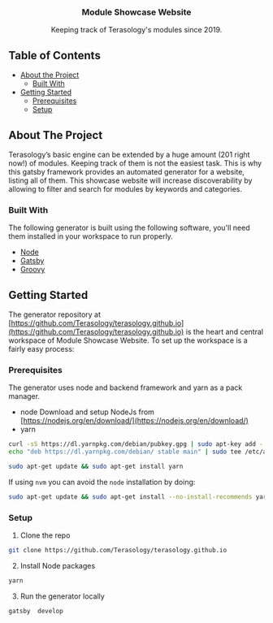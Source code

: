 <p align="center">
  <h3 align="center">Module Showcase Website</h3>
  <p align="center">
    Keeping track of Terasology's modules since 2019.
  </p>
</p>

## Table of Contents

* [About the Project](#about-the-project)
  * [Built With](#built-with)
* [Getting Started](#getting-started)
  * [Prerequisites](#prerequisites)
  * [Setup](#setup)

## About The Project
Terasology’s basic engine can be extended by a huge amount (201 right now!) of modules. Keeping track of them is not the easiest task. This is why this gatsby framework provides an automated generator for a website, listing all of them. This showcase website will increase discoverability by allowing to filter and search for modules by keywords and categories.

### Built With
The following generator is built using the following software, you'll need them installed in your workspace to run properly. 
* [Node](https://nodejs.org/en/)
* [Gatsby](https://www.gatsbyjs.org/)
* [Groovy](http://groovy-lang.org/)

## Getting Started
The generator repository at [https://github.com/Terasology/terasology.github.io](https://github.com/Terasology/terasology.github.io) is the heart and central workspace of Module Showcase Website. To set up the workspace is a fairly easy process:

### Prerequisites
The generator uses node and backend framework and yarn as a pack manager.
* node
Download and setup NodeJs from [https://nodejs.org/en/download/](https://nodejs.org/en/download/)
* yarn
```sh
curl -sS https://dl.yarnpkg.com/debian/pubkey.gpg | sudo apt-key add -
echo "deb https://dl.yarnpkg.com/debian/ stable main" | sudo tee /etc/apt/sources.list.d/yarn.list

sudo apt-get update && sudo apt-get install yarn
```
If using  `nvm`  you can avoid the  `node`  installation by doing:
```sh
sudo apt-get update && sudo apt-get install --no-install-recommends yarn
```

### Setup
1. Clone the repo
```sh
git clone https://github.com/Terasology/terasology.github.io
```
2. Install Node packages
```sh
yarn
```
3. Run the generator locally
```sh
gatsby  develop
```